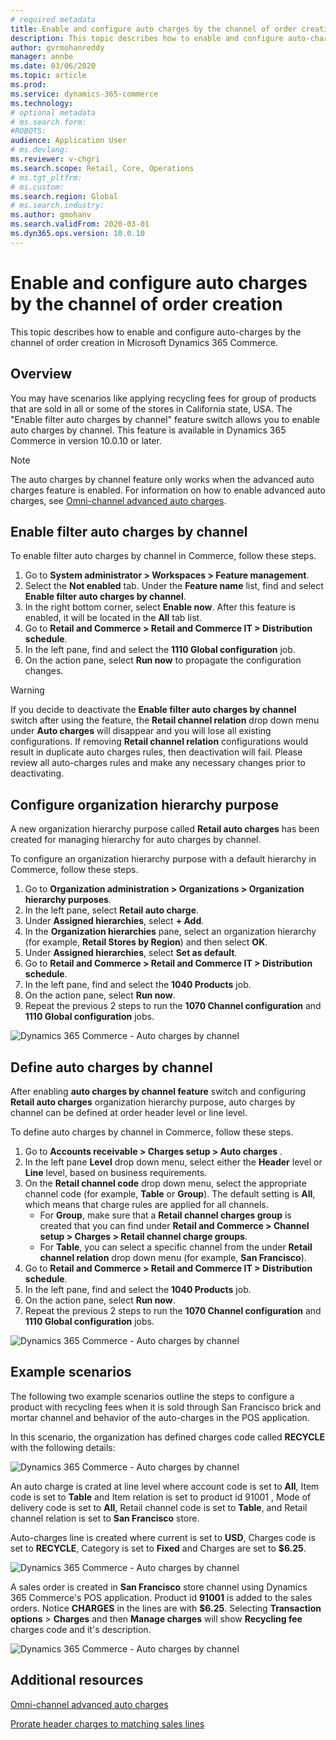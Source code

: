 ```yaml
---
# required metadata
title: Enable and configure auto charges by the channel of order creation
description: This topic describes how to enable and configure auto-charges by the channel of the order creation in Microsoft Dynamics 365 Commerce.
author: gvrmohanreddy
manager: annbe
ms.date: 03/06/2020
ms.topic: article
ms.prod: 
ms.service: dynamics-365-commerce
ms.technology: 
# optional metadata
# ms.search.form:  
#ROBOTS: 
audience: Application User
# ms.devlang: 
ms.reviewer: v-chgri
ms.search.scope: Retail, Core, Operations
# ms.tgt_pltfrm: 
# ms.custom: 
ms.search.region: Global
# ms.search.industry: 
ms.author: gmohanv
ms.search.validFrom: 2020-03-01
ms.dyn365.ops.version: 10.0.10
---
```


# Enable and configure auto charges by the channel of order creation

This topic describes how to enable and configure auto-charges by the channel of order creation in Microsoft Dynamics 365 Commerce.

## Overview

You may have scenarios like applying recycling fees for group of products that are sold in all or some of the stores in California state, USA. The "Enable filter auto charges by channel" feature switch allows you to enable auto charges by channel. This feature is available in Dynamics 365 Commerce in version 10.0.10 or later. 

> [!NOTE]
> The auto charges by channel feature only works when the advanced auto charges feature is enabled. For information on how to enable advanced auto charges, see [Omni-channel advanced auto charges](omni-auto-charges.md). 

## Enable filter auto charges by channel

To enable filter auto charges by channel in Commerce, follow these steps.

1. Go to **System administrator \> Workspaces \> Feature management**.
1. Select the **Not enabled** tab. Under the **Feature name** list, find and select **Enable filter auto charges by channel**.
1. In the right bottom corner, select **Enable now**. After this feature is enabled, it will be located in the **All** tab list.
1. Go to **Retail and Commerce \> Retail and Commerce IT \> Distribution schedule**.
1. In the left pane, find and select the **1110 Global configuration** job.
1. On the action pane, select **Run now** to propagate the configuration changes. 

> [!WARNING]
> If you decide to deactivate the **Enable filter auto charges by channel** switch after using the feature, the **Retail channel relation** drop down menu under **Auto charges** will disappear and you will lose all existing configurations. If removing **Retail channel relation** configurations would result in duplicate auto charges rules, then deactivation will fail. Please review all auto-charges rules and make any necessary changes prior to deactivating.

## Configure organization hierarchy purpose

A new organization hierarchy purpose called **Retail auto charges** has been created for managing hierarchy for auto charges by channel. 

To configure an organization hierarchy purpose with a default hierarchy in Commerce, follow these steps. 
		
1. Go to **Organization administration \> Organizations \> Organization hierarchy purposes**. 
1. In the left pane, select **Retail auto charge**.
1. Under **Assigned hierarchies**, select **+ Add**. 
1. In the **Organization hierarchies** pane, select an organization hierarchy (for example, **Retail Stores by Region**) and then select **OK**.
1. Under **Assigned hierarchies**, select **Set as default**.
1. Go to **Retail and Commerce \> Retail and Commerce IT \> Distribution schedule**.
1. In the left pane, find and select the **1040 Products** job.
1. On the action pane, select **Run now**. 
1. Repeat the previous 2 steps to run the **1070 Channel configuration** and **1110 Global configuration** jobs. 

![Dynamics 365 Commerce - Auto charges by channel](media/Auto-charges-org-hierarchy-purpose.png)

## Define auto charges by channel

After enabling **auto charges by channel feature** switch and configuring **Retail auto charges** organization hierarchy purpose, auto charges by channel can be defined at order header level or line level.

To define auto charges by channel in Commerce, follow these steps.

1. Go to **Accounts receivable \> Charges setup \> Auto charges** . 
1. In the left pane **Level** drop down menu, select either the **Header** level or **Line** level, based on business requirements. 
1. On the **Retail channel code** drop down menu, select the appropriate channel code (for example, **Table** or **Group**). The default setting is **All**, which means that charge rules are applied for all channels. 
    - For **Group**, make sure that a **Retail channel charges group** is created that you can find under **Retail and Commerce \> Channel setup \> Charges \> Retail channel charge groups**.
    - For **Table**, you can select a specific channel from the under **Retail channel relation** drop down menu (for example, **San Francisco**).  
1. Go to **Retail and Commerce \> Retail and Commerce IT \> Distribution schedule**.
1. In the left pane, find and select the **1040 Products** job.
1. On the action pane, select **Run now**. 
1. Repeat the previous 2 steps to run the **1070 Channel configuration** and **1110 Global configuration** jobs. 
	
![Dynamics 365 Commerce - Auto charges by channel](media/Auto-charges-line-charge-by-channel.png)

## Example scenarios

The following two example scenarios outline the steps to configure a product with recycling fees when it is sold through San Francisco brick and mortar channel and behavior of the auto-charges in the POS application.

In this scenario, the organization has defined charges code called **RECYCLE** with the following details: 

![Dynamics 365 Commerce - Auto charges by channel](media/Auto-charges-charge-code.png)

An auto charge is crated at line level where account code is set to **All**, Item code is set to **Table** and Item relation is set to product id 91001 , Mode of delivery code is set to **All**,  Retail channel code is set to **Table**, and Retail channel relation is set to **San Francisco** store. 

Auto-charges line is created where current is set to **USD**, Charges code is set to **RECYCLE**, Category is set to **Fixed** and Charges are set to **$6.25**.

![Dynamics 365 Commerce - Auto charges by channel](media/Auto-charges-recyclingfee-line-fee.png)

A sales order is created in **San Francisco** store channel using Dynamics 365 Commerce's POS application. Product id **91001** is added to the sales orders. Notice **CHARGES** in the lines are with **$6.25**.  Selecting **Transaction options** > **Charges** and then **Manage charges** will show **Recycling fee** charges code and it's description. 

![Dynamics 365 Commerce - Auto charges by channel](media/pos-auto-charges-recyclingfee-line-fee.png)

## Additional resources

[Omni-channel advanced auto charges](omni-auto-charges.md)

[Prorate header charges to matching sales lines](pro-rate-charges-matching-lines.md)


